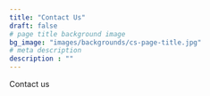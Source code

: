 ```yaml
---
title: "Contact Us"
draft: false
# page title background image
bg_image: "images/backgrounds/cs-page-title.jpg"
# meta description
description : ""
---
```


Contact us

